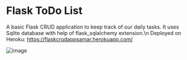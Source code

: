 # Flask ToDo List

A basic Flask CRUD application to keep track of our daily tasks.
It uses Sqlite database with help of flask_sqlalchemy extension.\n
Deployed on Heroku:
https://flaskcrudappsamar.herokuapp.com/

![image](https://user-images.githubusercontent.com/56433539/120593362-ffa57180-c45c-11eb-8d18-3b4b250b6292.png)
